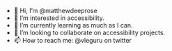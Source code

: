 - 👋 Hi, I’m @matthewdeeprose
- 👀 I’m interested in accessibility.
- 🌱 I’m currently learning as much as I can.
- 💞️ I’m looking to collaborate on accessibility projects.
- 📫 How to reach me: @vleguru on twitter

<!---
matthewdeeprose/matthewdeeprose is a ✨ special ✨ repository because its `README.md` (this file) appears on your GitHub profile.
You can click the Preview link to take a look at your changes.
--->
